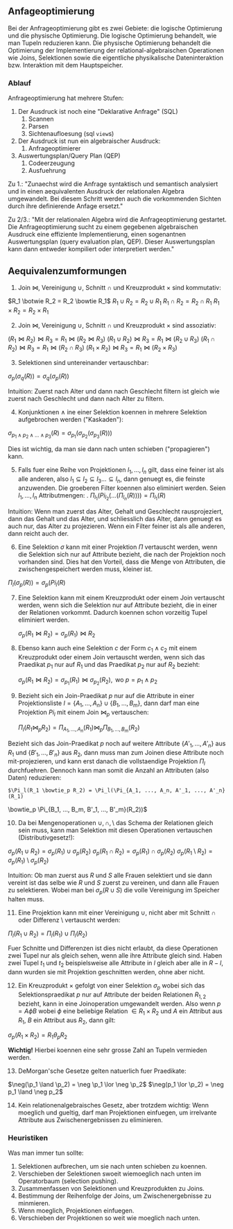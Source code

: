 ## Anfageoptimierung

Bei der Anfrageoptimierung gibt es zwei Gebiete: die logische Optimierung und
 die physische Optimierung. Die logische Optimierung behandelt, wie man Tupeln
 reduzieren kann. Die physische Optimierung behandelt die Optimierung der
 Implementierung der relational-algebraischen Operationen wie Joins, Selektionen
 sowie die eigentliche physikalische Dateninteraktion bzw. Interaktion mit dem
 Hauptspeicher.

### Ablauf

Anfrageoptimierung hat mehrere Stufen:

1. Der Ausdruck ist noch eine "Deklarative Anfrage" (SQL)
   1. Scannen
   2. Parsen
   3. Sichtenaufloesung (sql `view`s)
2. Der Ausdruck ist nun ein algebraischer Ausdruck:
   1. Anfrageoptimierer
3. Auswertungsplan/Query Plan (QEP)
   1. Codeerzeugung
   2. Ausfuehrung

Zu 1.: "Zunaechst wird die Anfrage syntaktisch und semantisch analysiert und in
einen aequivalenten Ausdruck der relationalen Algebra umgewandelt. Bei diesem
Schritt werden auch die vorkommenden Sichten durch ihre definierende Anfage
ersetzt."

Zu 2/3.: "Mit der relationalen Algebra wird die Anfrageoptimierung
gestartet. Die Anfrageoptimierung sucht zu einem gegebenen algebraischen
Ausdruck eine effiziente Implementierung, einen sogenantnen Auswertungsplan
(query evaluation plan, QEP). Dieser Auswertungsplan kann dann entweder
kompiliert oder interpretiert werden."

## Aequivalenzumformungen

1. Join $\bowtie$, Vereinigung $\cup$, Schnitt $\cap$ und Kreuzprodukt $\times$
sind kommutativ:

$R_1 \botwie R_2 = R_2 \bowtie R_1$ $R_1 \cup R_2 = R_2 \cup R_1$ $R_1 \cap R_2
= R_2 \cap R_1$ $R_1 \times R_2 = R_2 \times R_1$

2. Join $\bowtie$, Vereinigung $\cup$, Schnitt $\cap$ und Kreuzprodukt $\times$
sind assoziativ:

$(R_1 \bowtie R_2) \bowtie R_3 = R_1 \bowtie (R_2 \bowtie R_3)$ $(R_1 \cup R_2)
\bowtie R_3 = R_1 \bowtie (R_2 \cup R_3)$ $(R_1 \cap R_2) \bowtie R_3 = R_1
\bowtie (R_2 \cap R_3)$ $(R_1 \times R_2) \bowtie R_3 = R_1 \bowtie (R_2 \times
R_3)$

3. Selektionen sind untereinander vertauschbar:

$\sigma_p(\sigma_q(R)) = \sigma_q(\sigma_p(R))$

Intuition: Zuerst nach Alter und dann nach Geschlecht filtern ist gleich wie
zuerst nach Geschlecht und dann nach Alter zu filtern.

4. Konjunktionen $\land$ ine einer Selektion koennen in mehrere Selektion
   aufgebrochen werden ("Kaskaden"):

$\sigma_{p_1 \land p_2 \land ... \land p_3}(R) =
\sigma_{p_1}(\sigma_{p_2}(\sigma_{p_3}(R)))$

Dies ist wichtig, da man sie dann nach unten schieben ("propagieren") kann.

5. Falls fuer eine Reihe von Projektionen $l_1, ..., l_n$ gilt, dass eine feiner
ist als alle anderen, also $l_1 \subseteq l_2 \subseteq l_3 ... \subseteq l_n$,
dann genuegt es, die feinste anzuwenden. Die groeberen Filter koennen also
eliminiert werden. Seien $l_1, ..., l_n$ Attributmengen: .
$\Pi_{l_1}(Pi_{l_2}(... (\Pi_{l_n}(R)))) = \Pi_{l_1}(R)$

Intuition: Wenn man zuerst das Alter, Gehalt und Geschlecht rausprojeziert, dann
das Gehalt und das Alter, und schliesslich das Alter, dann genuegt es auch nur,
das Alter zu projezieren. Wenn ein Filter feiner ist als alle anderen, dann
reicht auch der.

6. Eine Selektion $\sigma$ kann mit einer Projektion $\Pi$ vertauscht werden,
wenn die Selektion sich nur auf Attribute bezieht, die nach der Projektion noch
vorhanden sind. Dies hat den Vorteil, dass die Menge von Attributen, die
zwischengespeichert werden muss, kleiner ist.

  $\Pi_l(\sigma_p(R)) = \sigma_p(Pi_l(R)$

7. Eine Selektion kann mit einem Kreuzprodukt oder einem Join vertauscht werden,
wenn sich die Selektion nur auf Attribute bezieht, die in einer der Relationen
vorkommt. Dadurch koennen schon vorzeitig Tupel eliminiert werden.

	$\sigma_p(R_1 \bowtie R_2) = \sigma_p(R_1) \bowtie R_2$

8. Ebenso kann auch eine Selektion $c$ der Form $c_1 \land c_2$ mit einem
 Kreuzprodukt oder einem Join vertauscht werden, wenn sich das Praedikat $p_1$
 nur auf $R_1$ und das Praedikat $p_2$ nur auf $R_2$ bezieht:

	$\sigma_p(R_1 \bowtie R_2) = \sigma_{p_1}(R_1) \bowtie \sigma_{p_2}(R_2),
 \text{ wo } p = p_1 \land p_2$

9. Bezieht sich ein Join-Praedikat $p$ nur auf die Attribute in einer
 Projektionsliste $l = \{A_1, ..., A_n\} \cup \{B_1, ..., B_m\}$, dann darf man
 eine Projektion $Pi_l$ mit einem Join $\bowtie_p$ vertauschen:

	$\Pi_l(R_1 \bowtie_p R_2) = \Pi_{A_1, ..., A_n}(R_1) \bowtie_p \Pi_{B_1,
 ..., B_m}(R_2)$

Bezieht sich das Join-Praedikat $p$ noch auf weitere Attribute $\{A'_1, ...,
 A'_n\}$ aus $R_1$ und $\{B'_1, ..., B'_n\}$ aus $R_2$, dann muss man zum Joinen
 diese Attribute noch mit-projezieren, und kann erst danach die vollstaendige
 Projektion $\Pi_l$ durchfuehren. Dennoch kann man somit die Anzahl an
 Attributen (also Daten) reduzieren:

	$\Pi_l(R_1 \bowtie_p R_2) = \Pi_l(\Pi_{A_1, ..., A_n, A'_1, ..., A'_n}(R_1)
 \bowtie_p \Pi_{B_1, ..., B_m, B'_1, ..., B'_m}(R_2))$

10. Da bei Mengenoperationen $\cup, \cap, \setminus$ das Schema der Relationen
 gleich sein muss, kann man Selektion mit diesen Operationen vertauschen
 (Distributivgesetz!):

$\sigma_p(R_1 \cup R_2) = \sigma_p(R_1) \cup \sigma_p(R_2)$ $\sigma_p(R_1 \cap
R_2) = \sigma_p(R_1) \cap \sigma_p(R_2)$ $\sigma_p(R_1 \setminus R_2) =
\sigma_p(R_1) \setminus \sigma_p(R_2)$

Intuition: Ob man zuerst aus $R$ und $S$ alle Frauen selektiert und sie dann
 vereint ist das selbe wie $R$ und $S$ zuerst zu vereinen, und dann alle Frauen
 zu selektieren. Wobei man bei $\sigma_p(R \cup S)$ die volle Vereinigung im
 Speicher halten muss.

11. Eine Projektion kann mit einer Vereinigung $\cup$, nicht aber mit Schnitt
 $\cap$ oder Differenz $\setminus$ vertauscht werden:

$\Pi_l(R_1 \cup R_2) = \Pi_l(R_1) \cup \Pi_l(R_2)$

Fuer Schnitte und Differenzen ist dies nicht erlaubt, da diese Operationen zwei
 Tupel nur als gleich sehen, wenn alle ihre Attribute gleich sind. Haben zwei
 Tupel $t_1$ und $t_2$ beispielsweise alle Attribute in $l$ gleich aber alle in
 $R - l$, dann wurden sie mit Projektion geschnitten werden, ohne aber nicht.

12. Ein Kreuzprodukt $\times$ gefolgt von einer Selektion $\sigma_p$ wobei sich
 das Selektionspraedikat $p$ nur auf Attribute der beiden Relationen $R_{1,2}$
 bezieht, kann in eine Joinoperation umgewandelt werden. Also wenn $p = A \phi
 B$ wobei $\phi$ eine beliebige Relation $\in R_1 \times R_2$ und $A$ ein
 Attribut aus $R_1$, $B$ ein Attribut aus $R_2$, dann gilt:

$\sigma_p(R_1 \times R_2) = R_1 \theta_p R_2$

__Wichtig!__ Hierbei koennen eine sehr grosse Zahl an Tupeln vermieden werden.

13. DeMorgan'sche Gesetze gelten natuerlich fuer Praedikate:

$\neg(\p_1 \land \p_2) = \neg \p_1 \lor \neg \p_2$ $\neg(p_1 \lor \p_2) = \neg
p_1 \land \neg p_2$

14. Kein relationenalgebraisches Gesetz, aber trotzdem wichtig: Wenn moeglich
 und gueltig, darf man Projektionen einfuegen, um irrelvante Attribute aus
 Zwischenergebnissen zu eliminieren.

### Heuristiken

Was man immer tun sollte:

1. Selektionen aufbrechen, um sie nach unten schieben zu koennen.
2. Verschieben der Selektionen swoeit wiemoeglich nach unten im Operatorbaum
 (selection pushing).
3. Zusammenfassen von Selektionen und Kreuzprodukten zu Joins.
4. Bestimmung der Reihenfolge der Joins, um Zwischenergebnisse zu minmieren.
5. Wenn moeglich, Projektionen einfuegen.
6. Verschieben der Projektionen so weit wie moeglich nach unten.
